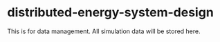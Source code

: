 # distributed-energy-system-design
This is for data management.
All simulation data will be stored here.
